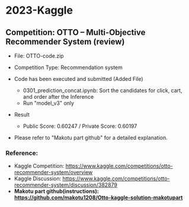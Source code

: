 # 2023-Kaggle
## Competition: OTTO – Multi-Objective Recommender System (review)
* File: OTTO-code.zip
* Competition Type: Recommendation system 
* Code has been executed and submitted (Added File)
  * 0301_prediction_concat.ipynb: Sort the candidates for click, cart, and order after the Inference
  * Run "model_v3" only
   
* Result
  * Public Score: 0.60247 / Private Score: 0.60197
* Please refer to "Makotu part github" for a detailed explanation.
  

### Reference: 
* Kaggle Competition: https://www.kaggle.com/competitions/otto-recommender-system/overview
* Kaggle Discussion: https://www.kaggle.com/competitions/otto-recommender-system/discussion/382879
* <b>Makotu part github(instructions): https://github.com/makotu1208/Otto-kaggle-solution-makotupart </b>

